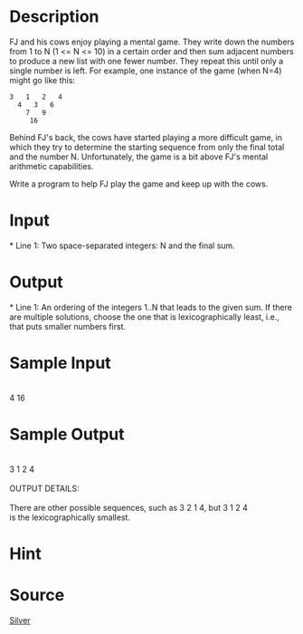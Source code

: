 
# Description

<div class="content">
FJ and his cows enjoy playing a mental game. They write down the
numbers from 1 to N (1 &lt;= N &lt;= 10) in a certain order and then sum
adjacent numbers to produce a new list with one fewer number.  They
repeat this until only a single number is left.  For example, one
instance of the game (when N=4) might go like this:

    3   1   2   4
      4   3   6
        7   9
         16

Behind FJ&#39;s back, the cows have started playing a more difficult
game, in which they try to determine the starting sequence from
only the final total and the number N.  Unfortunately, the game is
a bit above FJ&#39;s mental arithmetic capabilities.

Write a program to help FJ play the game and keep up with the cows.

</div>

# Input

<div class="content">* Line 1: Two space-separated integers: N and the final sum.

</div>

# Output

<div class="content">
* Line 1: An ordering of the integers 1..N that leads to the given
        sum.  If there are multiple solutions, choose the one that is
        lexicographically least, i.e., that puts smaller numbers
        first.
</div>

# Sample Input

<div class="content"><span class="sampledata"><br/>
4 16<br/>
</span></div>

# Sample Output

<div class="content"><span class="sampledata"><br/>
3 1 2 4<br/>
<br/>
OUTPUT DETAILS:<br/>
<br/>
There are other possible sequences, such as 3 2 1 4, but 3 1 2 4<br/>
is the lexicographically smallest.<br/>
</span></div>

# Hint

<div class="content"><p></p></div>

# Source

<div class="content"><p><a href="problemset.php?search=Silver">Silver</a></p></div>

